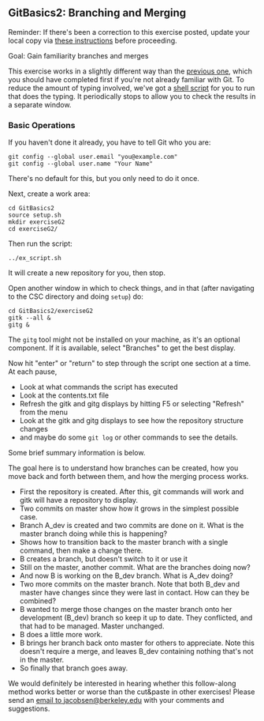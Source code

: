 ## GitBasics2: Branching and Merging

Reminder: If there's been a correction to this exercise posted, update your local copy via [these instructions](https://docs.google.com/document/d/1g3b2e7wf3mWaIZ4U6MkNR5B4fQuO71y6Q341LGs45HQ/edit?usp=sharing) before proceeding.

Goal: Gain familiarity branches and merges

This exercise works in a slightly different way than the
<a href="../GitBasics1/index.md">previous one</a>,
which you should have completed first if you're not already familiar with
Git. To reduce the amount of typing involved, we've got a
<a href="ex_script.sh">shell script</a>
for you to run that does the typing. It periodically stops to allow you to check the results in a
separate window.

### Basic Operations

If you haven't done it already, you have to tell Git who you are:

```shell
git config --global user.email "you@example.com"
git config --global user.name "Your Name"
```
There's no default for this, but you only need to do it once.

Next, create a work area:

```shell
cd GitBasics2
source setup.sh
mkdir exerciseG2
cd exerciseG2/
```
Then run the script:

```shell
../ex_script.sh
```
It will create a new repository for you, then stop.

Open another window in which to check things, and in that (after navigating to the CSC directory and doing `setup`) do:

```shell
cd GitBasics2/exerciseG2
gitk --all &
gitg &
```

The `gitg` tool  might not be installed on your machine, as it's an optional component. If it is available, select "Branches" to get the best display.

Now hit "enter" or "return" to step through the script one section at a time.  At each pause,

 - Look at what commands the script has executed
 - Look at the contents.txt file
 - Refresh the gitk and gitg displays by hitting F5 or selecting "Refresh" from the menu
 - Look at the gitk and gitg displays to see how the repository structure changes
 - and maybe do some `git log` or other commands to see the details.

Some brief summary information is below.

The goal here is to understand how branches can be created, how
you move back and forth between them, and how the merging process works.

 - First the repository is created.  After this, git commands will work and gitk will have a repository to display.
 - Two commits on master show how it grows in the simplest possible case.
 - Branch A_dev is created and two commits are done on it. What is the master branch doing while this is happening?
 - Shows how to transition back to the master branch with a single command, then make a change there.
 - B creates a branch, but doesn't switch to it or use it
 - Still on the master, another commit.  What are the branches doing now?
 - And now B is working on the B_dev branch.  What is A_dev doing?
 - Two more commits on the master branch. Note that both B_dev and master have changes since they were last in contact. How can they be combined?
 - B wanted to merge those changes on the master branch onto her development (B_dev) branch so keep it up to date. They conflicted, and that had to be managed. Master unchanged.
 - B does a little more work.
 - B brings her branch back onto master for others to appreciate. Note this doesn't require a merge, and leaves B_dev containing nothing that's not in the master.
 - So finally that branch goes away.

We would definitely be interested in hearing whether this follow-along method works better or worse than the cut&amp;paste in other exercises! Please send an
<a href="mailto:jacobsen@berkeley.edu?subject=CSC-GitBasics2">email to jacobsen@berkeley.edu</a> with your comments and suggestions.

